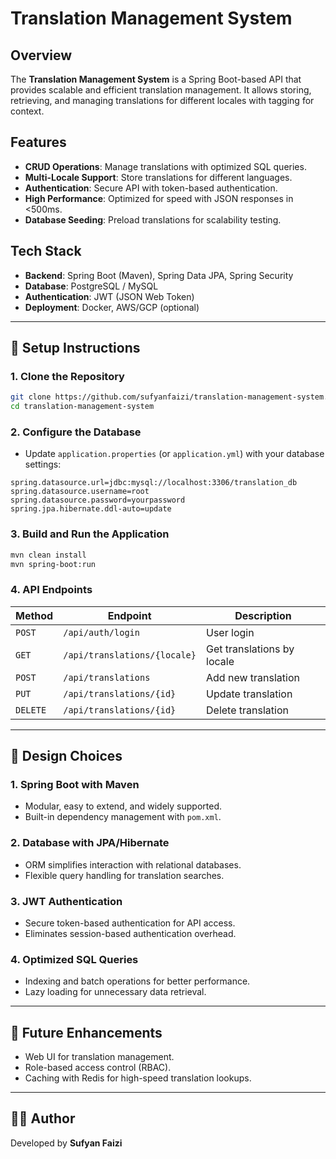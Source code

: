 # Translation Management System

## Overview
The **Translation Management System** is a Spring Boot-based API that provides scalable and efficient translation management. It allows storing, retrieving, and managing translations for different locales with tagging for context. 

## Features
- **CRUD Operations**: Manage translations with optimized SQL queries.
- **Multi-Locale Support**: Store translations for different languages.
- **Authentication**: Secure API with token-based authentication.
- **High Performance**: Optimized for speed with JSON responses in <500ms.
- **Database Seeding**: Preload translations for scalability testing.

## Tech Stack
- **Backend**: Spring Boot (Maven), Spring Data JPA, Spring Security
- **Database**: PostgreSQL / MySQL
- **Authentication**: JWT (JSON Web Token)
- **Deployment**: Docker, AWS/GCP (optional)

---

## 🚀 Setup Instructions

### **1. Clone the Repository**
```sh
git clone https://github.com/sufyanfaizi/translation-management-system.git
cd translation-management-system
```

### **2. Configure the Database**
- Update `application.properties` (or `application.yml`) with your database settings:
```properties
spring.datasource.url=jdbc:mysql://localhost:3306/translation_db
spring.datasource.username=root
spring.datasource.password=yourpassword
spring.jpa.hibernate.ddl-auto=update
```

### **3. Build and Run the Application**
```sh
mvn clean install
mvn spring-boot:run
```

### **4. API Endpoints**
| Method | Endpoint | Description |
|--------|----------|-------------|
| `POST` | `/api/auth/login` | User login |
| `GET` | `/api/translations/{locale}` | Get translations by locale |
| `POST` | `/api/translations` | Add new translation |
| `PUT` | `/api/translations/{id}` | Update translation |
| `DELETE` | `/api/translations/{id}` | Delete translation |

---

## 🎯 Design Choices

### **1. Spring Boot with Maven**
- Modular, easy to extend, and widely supported.
- Built-in dependency management with `pom.xml`.

### **2. Database with JPA/Hibernate**
- ORM simplifies interaction with relational databases.
- Flexible query handling for translation searches.

### **3. JWT Authentication**
- Secure token-based authentication for API access.
- Eliminates session-based authentication overhead.

### **4. Optimized SQL Queries**
- Indexing and batch operations for better performance.
- Lazy loading for unnecessary data retrieval.

---

## 📌 Future Enhancements
- Web UI for translation management.
- Role-based access control (RBAC).
- Caching with Redis for high-speed translation lookups.

---

## 👨‍💻 Author
Developed by **Sufyan Faizi**  
